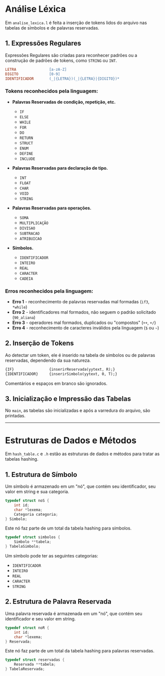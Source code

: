 # Análise Léxica

Em `analise_lexica.l` é feita a inserção de tokens lidos do arquivo nas tabelas de símbolos e de palavras reservadas.

## 1. Expressões Regulares

Expressões Regulares são criadas para reconhecer padrões ou a construção de padrões de tokens, como `STRING` ou `INT`.

```lex
LETRA               [a-zA-Z]
DIGITO              [0-9]
IDENTIFICADOR       (_|{LETRA})(_|{LETRA}|{DIGITO})*
```

### Tokens reconhecidos pela linguagem:
- **Palavras Reservadas de condição, repetição, etc.**
  - `IF`
  - `ELSE`
  - `WHILE`
  - `FOR`
  - `DO`
  - `RETURN`
  - `STRUCT`
  - `ENUM`
  - `DEFINE`
  - `INCLUDE`

- **Palavras Reservadas para declaração de tipo.**
  - `INT`
  - `FLOAT`
  - `CHAR`
  - `VOID`
  - `STRING`

- **Palavras Reservadas para operações.**
  - `SOMA`
  - `MULTIPLICAÇÃO`
  - `DIVISAO`
  - `SUBTRACAO`
  - `ATRIBUICAO`

- **Símbolos.**
  - `IDENTIFICADOR`
  - `INTEIRO`
  - `REAL`
  - `CARACTER`
  - `CADEIA`

### Erros reconhecidos pela linguagem:
- **Erro 1** - reconhecimento de palavras reservadas mal formadas (`if3`, `*while`)
- **Erro 2** - identificadores mal formados, não seguem o padrão solicitado (`90_aliana`)
- **Erro 3** - operadores mal formados, duplicados ou "compostos" (`++`, `+/`)
- **Erro 4** - reconhecimento de caracteres inválidos pela linguagem (`$` ou `~`)

## 2. Inserção de Tokens

Ao detectar um token, ele é inserido na tabela de símbolos ou de palavras reservadas, dependendo da sua natureza.

```lex
{IF}                {inserirReservada(yytext, R);}
{IDENTIFICADOR}     {inserirSimbolo(yytext, 0, T);}
```

Comentários e espaços em branco são ignorados.

## 3. Inicialização e Impressão das Tabelas

No `main`, as tabelas são inicializadas e após a varredura do arquivo, são printadas.

---

# Estruturas de Dados e Métodos

Em `hash_table.c` e `.h` estão as estruturas de dados e métodos para tratar as tabelas hashing.

## 1. Estrutura de Símbolo

Um símbolo é armazenado em um "nó", que contém seu identificador, seu valor em string e sua categoria.

```c
typedef struct noS {
    int id;
    char *lexema;
    Categoria categoria;
} Simbolo;
```

Este nó faz parte de um total da tabela hashing para símbolos.

```c
typedef struct simbolos {
    Simbolo **tabela;
} TabelaSimbolo;
```

Um símbolo pode ter as seguintes categorias:
- `IDENTIFICADOR`
- `INTEIRO`
- `REAL`
- `CARACTER`
- `STRING`

## 2. Estrutura de Palavra Reservada

Uma palavra reservada é armazenada em um "nó", que contém seu identificador e seu valor em string.

```c
typedef struct noR {
    int id;
    char *lexema;
} Reservada;
```

Este nó faz parte de um total da tabela hashing para palavras reservadas.

```c
typedef struct reservadas {
    Reservada **tabela;
} TabelaReservada;
```
```
